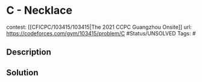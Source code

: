 # C - Necklace

contest: [[CFICPC/103415/103415|The 2021 CCPC Guangzhou Onsite]]
url: https://codeforces.com/gym/103415/problem/C
#Status/UNSOLVED
Tags: #

## Description

## Solution

